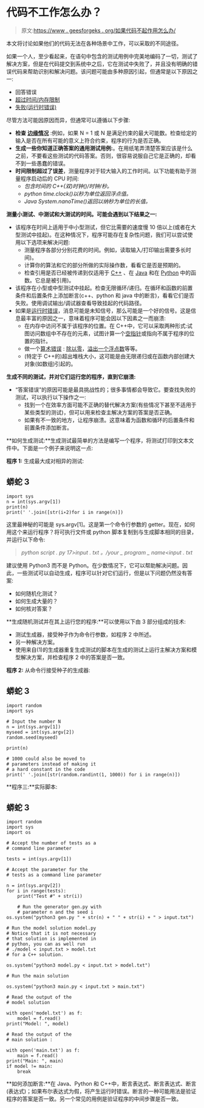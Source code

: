# 代码不工作怎么办？

> 原文:[https://www . geesforgeks . org/如果代码不起作用怎么办/](https://www.geeksforgeeks.org/what-to-do-if-the-code-doesnt-work/)

本文将讨论如果他们的代码无法在各种场景中工作，可以采取的不同途径。

如果一个人，至少看起来，在语句中包含的测试用例中完美地编码了一切，测试了解决方案，但是在代码提交到系统中之后，它在测试中失败了，并且没有明确的错误代码来帮助识别和解决问题。该问题可能由多种原因引起，但通常是以下原因之一:

*   回答错误
*   [超过时间/内存限制](https://www.geeksforgeeks.org/overcome-time-limit-exceedtle/)
*   [失败(运行时错误)](https://www.geeksforgeeks.org/errors-in-cc/)

尽管方法可能因原因而异，但通常可以遵循以下步骤:

*   **检查** [**边缘情况**](https://www.geeksforgeeks.org/dont-forget-edge-cases/) :例如，如果 N = 1 或 N 是满足约束的最大可能数。检查给定的输入是否在所有可能的意义上符合约束，程序的行为是否正确。
*   **生成一些你知道正确答案的通用测试用例:**。在用纸笔弄清楚答案应该是什么之前，不要看这些测试的代码答案。否则，很容易说服自己它是正确的，却看不到一些愚蠢的错误。
*   **时间限制超过了误差**，测量程序对于较大输入的工作时间。以下功能有助于测量程序启动后的 CPU 时间:
    *   *包含时间的 C++(双)时钟()/时钟/秒。*
    *   *python time.clock()以秒为单位返回浮点值。*
    *   *Java System.nanoTime()返回以纳秒为单位的长值。*

**测量小测试、中测试和大测试的时间。可能会遇到以下结果之一:**

*   该程序在时间上适用于中小型测试，但它比需要的速度慢 10 倍以上(或者在大型测试中挂起)。在这种情况下，程序可能存在复杂性问题，我们可以尝试使用以下选项来解决问题:
    *   测量程序各部分分别花费的时间。例如，读取输入/打印输出需要多长时间)。
    *   计算你的算法和它的部分所做的实际操作数，看看它是否是预期的。
    *   检查引用是否已经被传递到仅适用于 [C++](https://www.geeksforgeeks.org/c-plus-plus/) 、在 [Java](https://www.geeksforgeeks.org/java/) 和在 [Python](https://www.geeksforgeeks.org/python-programming-language/) 中的函数。它总是被引用)。
*   该程序在小型或中型测试中挂起。检查无限循环/递归。在循环和函数的前置条件和后置条件上添加断言(c++、python 和 java 中的断言)，看看它们是否失败。使用调试输出/调试器查看导致挂起的代码路径。
*   如果是[运行时错误](https://www.geeksforgeeks.org/runtime-errors/)，消息可能是未知信号，那么可能是一个好的信号。这是信息最丰富的原因之一，意味着程序可能会因以下因素之一而崩溃:
    *   在内存中访问不属于该程序的位置。在 C++中，它可以采取两种形式:试图访问数组中不存在的元素，试图计算一个[空指针](https://www.geeksforgeeks.org/few-bytes-on-null-pointer-in-c/)或指向不属于程序的位置的指针。
    *   做一个[算术错误](https://www.geeksforgeeks.org/floating-point-error-in-python/) : [除以零](https://www.geeksforgeeks.org/java-program-to-handle-divide-by-zero-and-multiple-exceptions/)，[溢出一个浮点数](https://www.geeksforgeeks.org/overflow-in-arithmetic-addition-in-binary-number-system/)等等。
    *   (特定于 C++的)超出堆栈大小，这可能是由无限递归或在函数内部创建大对象(如数组)引起的。

**生成不同的测试，并对它们运行您的程序，直到它崩溃:**

*   “答案错误”的原因可能是最具挑战性的；很多事情都会导致它。要查找失败的测试，可以执行以下操作之一:
    *   找到一个在效率方面可能不正确的替代解决方案(有些情况下甚至不适用于某些类型的测试)，但可以用来检查主解决方案的答案是否正确。
    *   如果有不一致的地方，让程序崩溃。这意味着为函数和循环的后置条件和前置条件添加断言。

**如何生成测试:**生成测试最简单的方法是编写一个程序，将测试打印到文本文件中。下面是一个例子来说明这一点:

**程序 1:** 生成最大成对相异的测试:

## 蟒蛇 3

```
import sys
n = int(sys.argv[1])
print(n)
print(' '.join([str(i∗2)for i in range(n)])
```

这里最神秘的可能是 sys.argv[1]。这是第一个命令行参数的 getter。现在，如何用这个来运行程序？将可执行文件或 python 脚本复制到与生成脚本相同的目录，并运行以下命令:

> *python script . py 17>input . txt*
> *。/your _ program _ name<input . txt*

建议使用 Python3 而不是 Python。在少数情况下，它可以帮助解决问题。因此，一些测试可以自动生成，程序可以针对它们运行，但是以下问题仍然没有答案:

*   如何随机化测试？
*   如何生成大量的？
*   如何核对答案？

**生成随机测试并在其上运行您的程序:**可以使用以下由 3 部分组成的技术:

*   测试生成器，接受种子作为命令行参数，如程序 2 中所述。
*   另一种解决方案。
*   使用来自(1)的生成器重复生成测试的脚本在生成的测试上运行主解决方案和模型解决方案，并检查程序 2 中的答案是否一致。

**程序 2:** 从命令行接受种子的生成器:

## 蟒蛇 3

```
import random
import sys

# Input the number N
n = int(sys.argv[1])
myseed = int(sys.argv[2])
random.seed(myseed)

print(n)

# 1000 could also be moved to
# parameters instead of making it
# a hard constant in the code
print(' '.join([str(random.randint(1, 1000)) for i in range(n)])
```

**程序三:**实际脚本:

## 蟒蛇 3

```
import random
import sys
import os

# Accept the number of tests as a
# command line parameter

tests = int(sys.argv[1])

# Accept the parameter for the
# tests as a command line parameter

n = int(sys.argv[2])
for i in range(tests):
    print("Test #" + str(i))

    # Run the generator gen.py with
    # parameter n and the seed i
os.system("python3 gen.py " + str(n) + " " + str(i) + " > input.txt")

# Run the model solution model.py
# Notice that it is not necessary
# that solution is implemented in
# python, you can as well run
# ./model < input.txt > model.txt
# for a C++ solution.

os.system("python3 model.py < input.txt > model.txt")

# Run the main solution

os.system("python3 main.py < input.txt > main.txt")

# Read the output of the
# model solution

with open('model.txt') as f:
    model = f.read()
print("Model: ", model)

# Read the output of the
# main solution :

with open('main.txt') as f:
    main = f.read()
print("Main: ", main)
if model != main:
    break
```

**如何添加断言:**在 Java、Python 和 C++中，断言表达式、断言表达式、断言(表达式)；如果布尔表达式为假，将产生运行时错误。断言的一种可能用法是验证程序的答案是否一致。另一个常见的用例是验证程序的中间步骤是否一致。